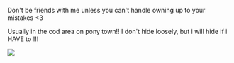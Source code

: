 Don't be friends with me unless you can't handle owning up to your mistakes <3

Usually in the cod area on pony town!!
I don't hide loosely, but i will hide if i HAVE to !!!

![](https://files.catbox.moe/x9okzg.png)

